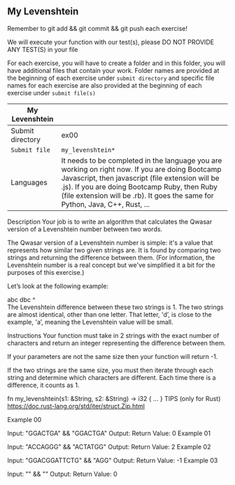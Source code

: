 ## My Levenshtein

Remember to git add && git commit && git push each exercise!

We will execute your function with our test(s), please DO NOT PROVIDE ANY TEST(S) in your file

For each exercise, you will have to create a folder and in this folder, you will have additional files that contain your work. Folder names are provided at the beginning of each exercise under `submit directory` and specific file names for each exercise are also provided at the beginning of each exercise under `submit file(s)`

| My Levenshtein |  	|
| -------------- | ---- |
| Submit directory | ex00 |
| `Submit file` | `my_levenshtein*` |
| Languages | It needs to be completed in the language you are working on right now. If you are doing Bootcamp Javascript, then javascript (file extension will be .js). If you are doing Bootcamp Ruby, then Ruby (file extension will be .rb). It goes the same for Python, Java, C++, Rust, ... |
Description
Your job is to write an algorithm that calculates the Qwasar version of a Levenshtein number between two words.

The Qwasar version of a Levenshtein number is simple: it's a value that represents how similar two given strings are.
It is found by comparing two strings and returning the difference between them. (For information, the Levenshtein number is a real concept but we've simplified it a bit for the purposes of this exercise.)

Let’s look at the following example:

  abc
  dbc
  ^  
The Levenshtein difference between these two strings is 1. The two strings are almost identical, other than one letter. That letter, 'd’, is close to the example, 'a’, meaning the Levenshtein value will be small.

Instructions
Your function must take in 2 strings with the exact number of characters and return an integer representing the difference between them.

If your parameters are not the same size then your function will return -1.

If the two strings are the same size, you must then iterate through each string and determine which characters are different. Each time there is a difference, it counts as 1.

fn my_levenshtein(s1: &String, s2: &String) -> i32 {
	...
}
TIPS (only for Rust)
https://doc.rust-lang.org/std/iter/struct.Zip.html

Example 00

Input: "GGACTGA" && "GGACTGA"
Output: 
Return Value: 0
Example 01

Input: "ACCAGGG" && "ACTATGG"
Output: 
Return Value: 2
Example 02

Input: "GGACGGATTCTG" && "AGG"
Output: 
Return Value: -1
Example 03

Input: "" && ""
Output: 
Return Value: 0
